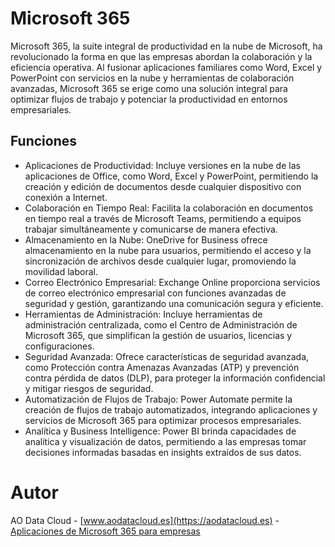 # Microsoft 365
Microsoft 365, la suite integral de productividad en la nube de Microsoft, ha revolucionado la forma en que las empresas abordan la colaboración y la eficiencia operativa. Al fusionar aplicaciones familiares como Word, Excel y PowerPoint con servicios en la nube y herramientas de colaboración avanzadas, Microsoft 365 se erige como una solución integral para optimizar flujos de trabajo y potenciar la productividad en entornos empresariales.

## Funciones
- Aplicaciones de Productividad: Incluye versiones en la nube de las aplicaciones de Office, como Word, Excel y PowerPoint, permitiendo la creación y edición de documentos desde cualquier dispositivo con conexión a Internet.
- Colaboración en Tiempo Real: Facilita la colaboración en documentos en tiempo real a través de Microsoft Teams, permitiendo a equipos trabajar simultáneamente y comunicarse de manera efectiva.
- Almacenamiento en la Nube: OneDrive for Business ofrece almacenamiento en la nube para usuarios, permitiendo el acceso y la sincronización de archivos desde cualquier lugar, promoviendo la movilidad laboral.
- Correo Electrónico Empresarial: Exchange Online proporciona servicios de correo electrónico empresarial con funciones avanzadas de seguridad y gestión, garantizando una comunicación segura y eficiente.
- Herramientas de Administración: Incluye herramientas de administración centralizada, como el Centro de Administración de Microsoft 365, que simplifican la gestión de usuarios, licencias y configuraciones.
- Seguridad Avanzada: Ofrece características de seguridad avanzada, como Protección contra Amenazas Avanzadas (ATP) y prevención contra pérdida de datos (DLP), para proteger la información confidencial y mitigar riesgos de seguridad.
- Automatización de Flujos de Trabajo: Power Automate permite la creación de flujos de trabajo automatizados, integrando aplicaciones y servicios de Microsoft 365 para optimizar procesos empresariales.
- Analítica y Business Intelligence: Power BI brinda capacidades de analítica y visualización de datos, permitiendo a las empresas tomar decisiones informadas basadas en insights extraídos de sus datos.

# Autor
AO Data Cloud - [www.aodatacloud.es](https://aodatacloud.es) - [Aplicaciones de Microsoft 365 para empresas](https://aodatacloud.es/servicios-cloud-empresas/aplicaciones-microsoft-365-empresas/)
